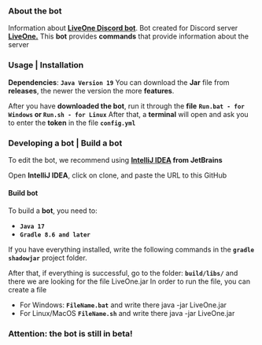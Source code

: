 ### **About the bot**
Information about **[LiveOne Discord bot](https://discord.gg/jN2XgNJmfR)**.
Bot created for Discord server **[LiveOne.](https://discord.gg/jN2XgNJmfR)**
This **bot** provides **commands** that provide information about the server

### **Usage | Installation**
**Dependencies**: **`Java Version 19`**
You can download the **Jar** file from **releases**, the newer the version the more **features**.

After you have **downloaded the bot**, run it through the **file** **`Run.bat - for Windows` or `Run.sh - for Linux`**
After that, a **terminal** will open and ask you to enter the **token** in the file **`config.yml`**

### **Developing a bot | Build a bot**

To edit the bot, we recommend using **[IntelliJ IDEA](https://www.jetbrains.com/idea/) from JetBrains**

Open **IntelliJ IDEA**, click on clone, and paste the URL to this GitHub

#### Build bot
To build a **bot**, you need to:
- **`Java 17`**
- **`Gradle 8.6 and later`**

If you have everything installed, write the following commands in the **`gradle shadowjar`** project folder.

After that, if everything is successful, go to the folder: **`build/libs/`** and there we are looking for the file LiveOne<Version>.jar
In order to run the file, you can create a file 
- For Windows: **`FileName.bat`** and write there java -jar LiveOne<Version>.jar
- For Linux/MacOS **`FileName.sh`** and write there java -jar LiveOne<Version>.jar

### **Attention**: the **bot** is still in beta!
